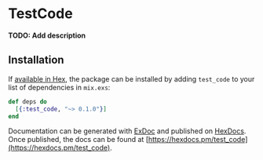 # TestCode

**TODO: Add description**

## Installation

If [available in Hex](https://hex.pm/docs/publish), the package can be installed
by adding `test_code` to your list of dependencies in `mix.exs`:

```elixir
def deps do
  [{:test_code, "~> 0.1.0"}]
end
```

Documentation can be generated with [ExDoc](https://github.com/elixir-lang/ex_doc)
and published on [HexDocs](https://hexdocs.pm). Once published, the docs can
be found at [https://hexdocs.pm/test_code](https://hexdocs.pm/test_code).

